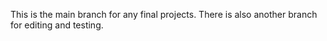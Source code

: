 This is the main branch for any final projects.
There is also another branch for editing and testing.